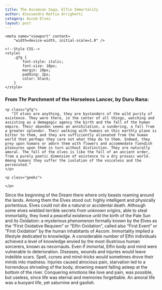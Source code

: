 ```yaml
---
title: The Ascomian Saga, Elfin Immortality
author: Alessandro Mattia Arrighetti
category: Ascom Elves
layout: post
---
```

<html lang="en">
  
<head>
    <meta charset="UTF-8" />
    <meta http-equiv="X-UA-Compatible" content="IE=edge" />
  
    <meta name="viewport" content=
        "width=device-width, initial-scale=1.0" />
  
    <!--Style CSS-->
    <style>
        .gfg {
            font-style: italic;
            font-size: 18px;
            margin: 10px;
            padding: 2px;
            color: black;
        }
    </style>
</head>
  
<body>
    <h3>
        From Thr Parchment of the Horseless Lancer, by Duru Rana:
    </h3>
  
    <p class="gfg">
       "If elves are anything, they are bystanders of the wild purity of existence. They were there, in the center of all things, watching and assisting as a demagogic agency the birth and the fall of the human empire. Their abandon seems an annihilation, a sundering, a fall from a greater splendor. Their walking with humans on this earthly plane is bitter to them, and they are sufficiently alienated from the human world that perhaps they care not what they do to them. Indeed, they prey upon humans or adorn them with flowers and accommodate fiendish pleasures upon them in turn without distinction. They are naturally amoral. The fall of the elves is like the fall of an ancient order, from a purely poetic dimension of existence to a dry prosaic world. Among humans they suffer the isolation of the voiceless and the persecuted.”
    </p>
  
    <p class="geeks">
    
    </p>
</body>
  
</html>



Since the beginning of the Dream there where only beasts roaming around the lands. Among them the Elves stood out: highly intelligent and physically portentous. Elves could not die a natural or accidental death. Although some elves wielded terrible secrets from unknown origins, able to steal immortality, they lived a peaceful existence until the birth of the Pale Sun and its Oxidation: a mysterious phenomenon formally known by the Elves as the “First Oxidative Requiem” or “Elfin Oxidation”, called also “First Event” or “First Oxidation” by the human inhabitants of Ascom.
Immortality implied a lifestyle dedicated to knowledge. A considerable number of Elfin individuals achieved a level of knowledge envied by the most illustrious human sorcerers, known as necornauts. 
Even if immortal, Elfin body and mind were vulnerable to deterioration. Diseases, wounds and injuries would leave indelible scars. Spell, curses and mind-tricks would sometimes drove their minds into madness. 
Injuries caused atrocious pain, starvation led to a horrendous shriveling of the body, drowning meant falling asleep at the bottom of the river. Conquering emotions like love and pain, was possible, but useless, since life was eternal and memories forgettable. 
An amoral life was a buoyant life, yet saturnine and gaolish. 